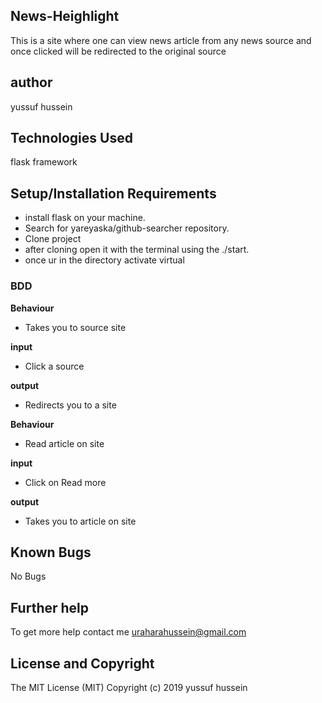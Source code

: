 
## News-Heighlight
This is a site  where one can view news article from any news source and once clicked will be redirected to the original source

## author
yussuf hussein


## Technologies Used
flask framework

## Setup/Installation Requirements
* install flask on your machine.
* Search for yareyaska/github-searcher repository.
* Clone project
* after cloning open it with the terminal using the ./start.
* once ur in the directory activate virtual



### BDD
 **Behaviour**
 * Takes you to source site

 **input**  
 * Click a source

 **output**
 * Redirects you to a site

 **Behaviour**
 * Read article on site

 **input**  
 * Click on Read more

 **output**
 * Takes you to article on site 

## Known Bugs
   No Bugs


## Further help

To get more help contact me uraharahussein@gmail.com


## License and Copyright
The MIT License (MIT) Copyright (c) 2019 yussuf hussein
